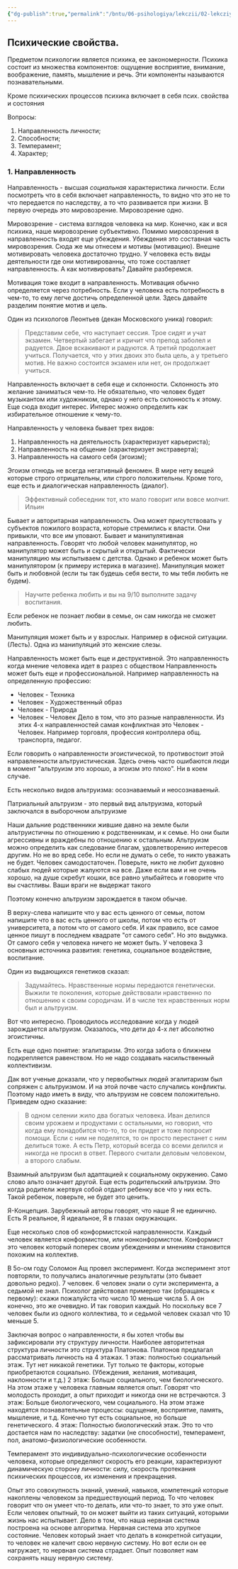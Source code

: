 ```yaml
---
{"dg-publish":true,"permalink":"/bntu/06-psihologiya/lekczii/02-lekcziya/"}
---
```


## Психические свойства.

Предметом психологии является психика, ее закономерности. 
Психика состоит из множества компонентов: ощущение восприятие, внимание, воображение, память, мышление и речь.
Эти компоненты называются познавательными.

Кроме психических процессов психика включает в себя псих. свойства и состояния

Вопросы:
1. Направленность личности;
2. Способности;
3. Темперамент;
4. Характер;

### 1. Направленность

Направленность - высшая _социальная_ характеристика личности. Если посмотреть что в себя включает направленность, то видно что это не то что передается по наследству, а то что развивается при жизни. В первую очередь это мировозрение. Мировозрение одно.

Мировозрение - система взглядов человека на мир. Конечно, как и вся психика, наше мировозрение субъективно. Помимо мировозрения в направленность входят еще убеждения. Убеждения это составная часть мировозрения. Сюда же мы отнесем и мотивы (мотивацию). Внешне мотивировать человека достаточно трудно. У человека есть виды деятельности где они мотивированны, что тоже составляет направленность. А как мотивировать? Давайте разберемся.

Мотивация тоже входит в направленность. Мотивация обычно определяется через потребность. Если у человека есть потребность в чем-то, то ему легче достичь определенной цели. Здесь давайте разделим понятие мотив и цель.

Один из психологов Леонтьев (декан Московского уника) говорил:

> Представим себе, что наступает сессия. Трое сидят и учат экзамен. Четвертый забегает и кричит что препод заболел и радуется. Двое вскакивают и радуются. А третий продолжает учиться. Получается, что у этих двоих это была цель, а у третьего мотив. Не важно состоится экзамен или нет, он продолжает учиться.

Направленность включает в себя еще и склонности. Склонность это желание заниматься чем-то. Не обязательно, что человек будет музыкантом или художником, однако у него есть склонность к этому. Еще сюда входит интерес. Интерес можно определить как избирательное отношение к чему-то. 

Направленность у человека бывает трех видов:
1. Направленность на деятельность (характеризует карьериста);
2. Направленность на общение (характеризует экстраверта);
3. Направленность на самого себя (эгоизм);

Эгоизм отнюдь не всегда негативный феномен. В мире нету вещей которые строго отрицательны, или строго положительны. Кроме того, еще есть и диалогическая направленность (диалог).

> Эффективный собеседник тот, кто мало говорит или вовсе молчит.
> Ильин

Бывает и авторитарная направленность. Она может присутствовать у субъектов пожилого возраста, которые стремились к власти. Они привыкли, что все им уповают. Бывает и манипулятивная направленность. Говорят что любой человек манипулятор, но манипулятор может быть и скрытый и открытый. Фактически манипуляцию мы испытываем с детства. Однако и ребенок может быть манипулятором (к примеру истерика в магазине).
Манипуляция может быть и любовной (если ты так будешь себя вести, то мы тебя любить не будем).

> Научите ребенка любить и вы на 9/10 выполните задачу воспитания.

Если ребенок не познает любви в семье, он сам никогда не сможет любить.

Манипуляция может быть и у взрослых. Например в офисной ситуации. (Лесть). Одна из манипуляций это женские слезы.

Направленность может быть еще и деструктивной. Это направленность когда мнение человека идет в разрез с обществом
Направленность может быть еще и профессиональной. Например направленность на определенную профессию:
- Человек - Техника
- Человек - Художественный образ
- Человек - Природа
- Человек - Человек
Дело в том, что это разные направленности. Из этих 4-х направленностей самая конфликтная это Человек - Человек.
Например торговля, профессия контроллера общ. транспорта, педагог.

Если говорить о направленности эгоистической, то противостоит этой направленности альтруистическая. Здесь очень часто ошибаются люди в момент "альтруизм это хорошо, а эгоизм это плохо". Ни в коем случае.

Есть несколько видов альтруизма: осознаваемый и неосознаваеный.

Патриальный альтруизм - это первый вид альтруизма, который заключался в выборочном альтруизме

Наши дальние родственники жившие давно на земле были альтруистичны по отношению к родственникам, и к семье. Но они были агрессивны и враждебны по отношению к остальным.
Альтруизм можно определить как следование благам, удовлетворению интересов другим. Но не во вред себе. 
Но если не думать о себе, то никто уважать не будет. Человек самодостаточен. Поверьте, никто не любит духовно слабых людей которые жалуются на все. Даже если вам и не очень хорошо, на душе скребут кошки, все равно улыбайтесь и говорите что вы счастливы. Ваши враги не выдержат такого

Поэтому конечно альтруизм зарождается в таком обычае.

В верху-слева напишите что у вас есть ценного от семьи, потом напишите что в вас есть ценного от школы, потом что есть от университета, а потом что от самого себя. И как правило, все самое ценное пишут в последнем квадрате "от самого себя". Но это выдумка. От самого себя у человека ничего не может быть.
У человека 3 основных источника развития: генетика, социальное воздействие, воспитание.

Один из выдающихся генетиков сказал:
> Задумайтесь. Нравственные нормы передаются генетически. Выжили те поколения, которые действовали нравственно по отношению к своим сородичам. И в числе тех нравственных норм был и альтруизм.

Вот что интересно. Проводилось исследование когда у людей зарождается альтруизм. Оказалось, что дети до 4-х лет абсолютно эгоистичны.

Есть еще одно понятие: эгалитаризм. Это когда забота о ближнем подкрепляется равенством. Но не надо создавать насильственный коллективизм.

Дак вот ученые доказали, что у первобытных людей эгалитаризм был сопряжен с альтруизмом. И на этой почве часто случались конфликты. Поэтому надо иметь в виду, что альтруизм не совсем положительно. Приведем одно сказание:

> В одном селении жило два богатых человека. Иван делился своим урожаем и продуктами с остальными, но говорил, что когда ему понадобится что-то, то он придет и тоже попросит помощи. Если с ним не поделятся, то он просто перестанет с ним делиться тоже. А есть Петр, который всегда со всеми делился и никогда не просил в ответ. Первого считали деловым человеком, а второго слабым.

Взаимный альтруизм был адаптацией к социальному окружению. 
Само слово альто означает другой. Еще есть родительский альтруизм. Это когда родители жертвуя собой отдают ребенку все что у них есть. Такой ребенок, поверьте, не будет это ценить. 

Я-Концепция. Зарубежный авторы говорят, что наше Я не единично. Есть Я реальное, Я идеальное, Я в глазах окружающих.

Еще несколько слов об конформистской направленности. Каждый человек является конформистом, или нонконформистом. Конформист это человек который поперек своим убеждениям и мнениям становится похожим на коллектив. 

В 5о-ом году Соломон Ащ провел эксперимент. Когда эксперимент этот повторяли, то получались аналогичные результаты (это бывает довольно редко). 7 человек. 6 человек знали о сути эксперимента, а седьмой не знал. Психолог действовал примерно так (обращаясь к первому): скажи пожалуйста что число 10 меньше числа 5. А он конечно, это же очевидно. И так говорил каждый. Но поскольку все 7 человек были из одного коллектива, то и седьмой человек сказал что 10 меньше 5.

Заключая вопрос о направленности, я бы хотел чтобы вы зафиксировали эту структуру личности. Наиболее авторитетная структура личности это структура Платонова. Платонов предлагал рассматривать личность на 4 этажах.
1 этаж: полностью социальный этаж. Тут нет никакой генетики. Тут только те факторы, которые приобретаются социально. (Убеждения, желания, мотивация, наклонности и т.д.)
2 этаж: Больше социального, чем биологического. На этом этаже у человека главным является опыт. Говорят что молодость проходит, а опыт приходит и никогда они не встречаются.
3 этаж: Больше биологического, чем социального. На этом этаже находятся познавательные процессы: ощущение, восприятие, память, мышление, и т.д. Конечно тут есть социальное, но больше генетического.
4 этаж: Полностью биологический этаж. Это то что достается нам по наследству: задатки (не способности), темперамент, пол, анатомо-физиологические особенности.

Темперамент это индивидуально-психологические особенности человека, которые определяют скорость его реакции, характеризуют динамическую сторону личности: силу, скорость протекания психических процессов, их изменения и прекращения.

Опыт это совокупность знаний, умений, навыков, компетенций которые накоплены человеком за предшествующий период. То что человек говорит что он умеет что-то делать, или что-то знает, то это уже опыт. Если человек опытный, то он может выйти из таких ситуаций, которыми жизнь нас испытывает. Дело в том, что наша нервная система построена на основе алгоритма. Нервная система это хрупкое состояние. Человек который знает что делать в конкретной ситуации, то человек не калечит свою нервную систему. Но вот если он ее нагружает, то нервная система страдает. Опыт позволяет нам сохранять нашу нервную систему.